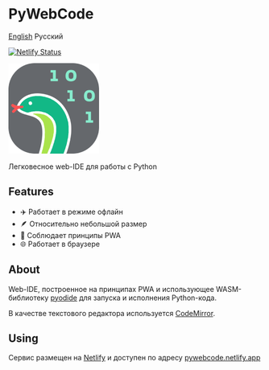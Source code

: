 # PyWebCode

[English](https://github.com/ningaro/PyWebCode/blob/main/README.md) Русский

[![Netlify Status](https://api.netlify.com/api/v1/badges/83a2355d-984f-4f51-8a02-7034811d3b52/deploy-status)](https://app.netlify.com/sites/pywebcode/deploys)

<picture>
    <img src="https://github.com/ningaro/PyWebCode/raw/main/public/icons/apple-touch-icon.png" alt="PyWebCode logo" />
</picture>

Легковесное web-IDE для работы с Python

## Features

- ✈️ Работает в режиме офлайн
- 🪶 Относительно небольшой размер
- 📱 Соблюдает принципы PWA
- 🌐 Работает в браузере

## About

Web-IDE, построенное на принципах PWA и использующее WASM-библиотеку [pyodide](https://github.com/pyodide/pyodide) для запуска и исполнения Python-кода.

В качестве текстового редактора используется [CodeMirror](https://github.com/codemirror/dev/).

## Using

Сервис размещен на [Netlify](https://www.netlify.com/) и доступен по адресу [pywebcode.netlify.app](https://pywebcode.netlify.app/)
